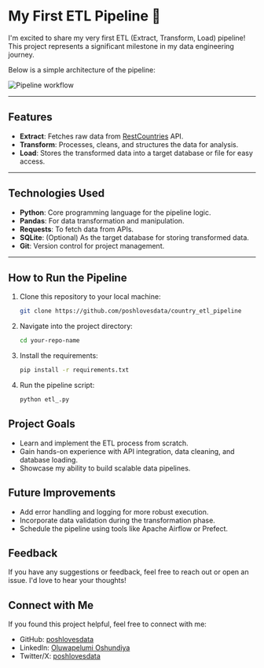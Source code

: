 # **My First ETL Pipeline 🚀**

I'm excited to share my very first ETL (Extract, Transform, Load) pipeline! This project represents a significant milestone in my data engineering journey.

Below is a simple architecture of the pipeline:

![Pipeline workflow](https://github.com/user-attachments/assets/81e4a412-b785-4977-b1fd-65ddea337d38)

---

## **Features**

- **Extract**: Fetches raw data from [RestCountries](https://restcountries.com/) API.
- **Transform**: Processes, cleans, and structures the data for analysis.
- **Load**: Stores the transformed data into a target database or file for easy access.

---

## **Technologies Used**

- **Python**: Core programming language for the pipeline logic.
- **Pandas**: For data transformation and manipulation.
- **Requests**: To fetch data from APIs.
- **SQLite**: (Optional) As the target database for storing transformed data.
- **Git**: Version control for project management.

---

## **How to Run the Pipeline**

1. Clone this repository to your local machine:
   ```bash
   git clone https://github.com/poshlovesdata/country_etl_pipeline
   ```
2. Navigate into the project directory:
   ```bash
   cd your-repo-name
   ```
3. Install the requirements:
   ```bash
   pip install -r requirements.txt
   ```
4. Run the pipeline script:
   ```bash
   python etl_.py
   ```

## **Project Goals**

- Learn and implement the ETL process from scratch.
- Gain hands-on experience with API integration, data cleaning, and database loading.
- Showcase my ability to build scalable data pipelines.

## **Future Improvements**

- Add error handling and logging for more robust execution.
- Incorporate data validation during the transformation phase.
- Schedule the pipeline using tools like Apache Airflow or Prefect.

## **Feedback**

If you have any suggestions or feedback, feel free to reach out or open an issue. I'd love to hear your thoughts!

## **Connect with Me**

If you found this project helpful, feel free to connect with me:

- GitHub: [poshlovesdata](https://github.com/poshlovesdata)
- LinkedIn: [Oluwapelumi Oshundiya](https://www.linkedin.com/in/poshlovesdata/)
- Twitter/X: [poshlovesdata](https://x.com/poshlovesdata)
